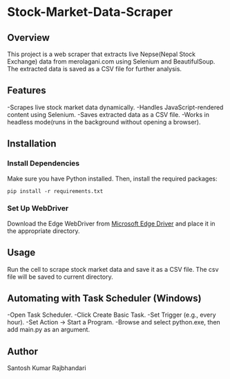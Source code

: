 # Stock-Market-Data-Scraper
## Overview
This project is a web scraper that extracts live Nepse(Nepal Stock Exchange) data from merolagani.com using Selenium and BeautifulSoup. The extracted data is saved as a CSV file for further analysis.
## Features
-Scrapes live stock market data dynamically.
-Handles JavaScript-rendered content using Selenium.
-Saves extracted data as a CSV file.
-Works in headless mode(runs in the background without opening a browser).
## Installation
### Install Dependencies
Make sure you have Python installed. Then, install the required packages:

```pip install -r requirements.txt```

### Set Up WebDriver
Download the Edge WebDriver from [Microsoft Edge Driver](https://developer.microsoft.com/en-us/microsoft-edge/tools/webdriver/?form=MA13LH) and place it in the appropriate directory.
## Usage
Run the cell to scrape stock market data and save it as a CSV file. The csv file will be saved to current directory.
## Automating with Task Scheduler (Windows)
-Open Task Scheduler.
-Click Create Basic Task.
-Set Trigger (e.g., every hour).
-Set Action → Start a Program.
-Browse and select python.exe, then add main.py as an argument.
## Author
Santosh Kumar Rajbhandari
